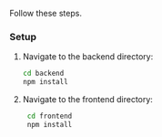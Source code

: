 Follow these steps.

### Setup

1. Navigate to the backend directory:
   ```bash
   cd backend
   npm install
   ```
   
2. Navigate to the frontend directory:
   ```bash
    cd frontend
    npm install
   ```
